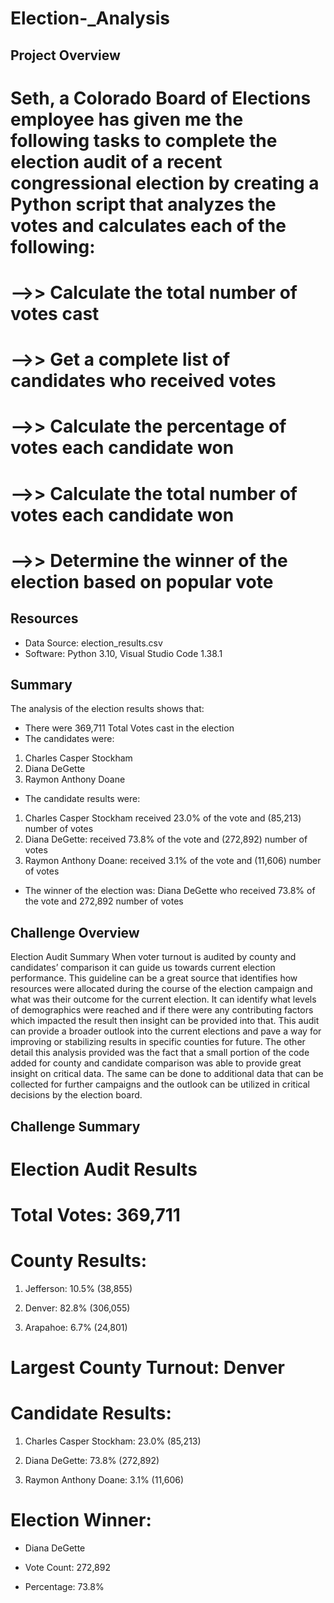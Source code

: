 # Election-_Analysis


## Project Overview

# Seth, a Colorado Board of Elections employee has given me the following tasks to complete the election audit of a recent congressional election by creating a Python script that analyzes the votes and calculates each of the following:

# -->> Calculate the total number of votes cast
# -->> Get a complete list of candidates who received votes
# -->> Calculate the percentage of votes each candidate won
# -->> Calculate the total number of votes each candidate won
# -->> Determine the winner of the election based on popular vote



## Resources
-	Data Source: election_results.csv
-	Software: Python 3.10, Visual Studio Code 1.38.1


## Summary
The analysis of the election results shows that:
-	There were 369,711 Total Votes cast in the election
-	The candidates were:
1.	Charles Casper Stockham
2.	Diana DeGette
3.	Raymon Anthony Doane

-	The candidate results were:
1.	Charles Casper Stockham received 23.0% of the vote and (85,213) number of votes
2.	Diana DeGette: received 73.8% of the vote and (272,892) number of votes 
3.	Raymon Anthony Doane: received 3.1% of the vote and (11,606) number of votes
-	The winner of the election was: Diana DeGette who received 73.8% of the vote and 272,892 number of votes


## Challenge Overview

Election Audit Summary
When voter turnout is audited by county and candidates’ comparison it can guide us towards current election performance. This guideline can be a great source that identifies how resources were allocated during the course of the election campaign and what was their outcome for the current election. It can identify what levels of demographics were reached and if there were any contributing factors which impacted the result then insight can be provided into that.
This audit can provide a broader outlook into the current elections and pave a way for improving or stabilizing results in specific counties for future.
The other detail this analysis provided was the fact that a small portion of the code added for county and candidate comparison was able to provide great insight on critical data. The same can be done to additional data that can be collected for further campaigns and the outlook can be utilized in critical decisions by the election board.


## Challenge Summary

# Election Audit Results

# Total Votes: 369,711

# County Results:
1.	Jefferson: 10.5% (38,855)

2.	Denver: 82.8% (306,055)

3.	Arapahoe: 6.7% (24,801)

# Largest County Turnout: Denver

# Candidate Results:
1.	Charles Casper Stockham: 23.0% (85,213)

2.	Diana DeGette: 73.8% (272,892)

3.	Raymon Anthony Doane: 3.1% (11,606)

# Election Winner:
-	Diana DeGette

-	Vote Count: 272,892

-	Percentage: 73.8%



